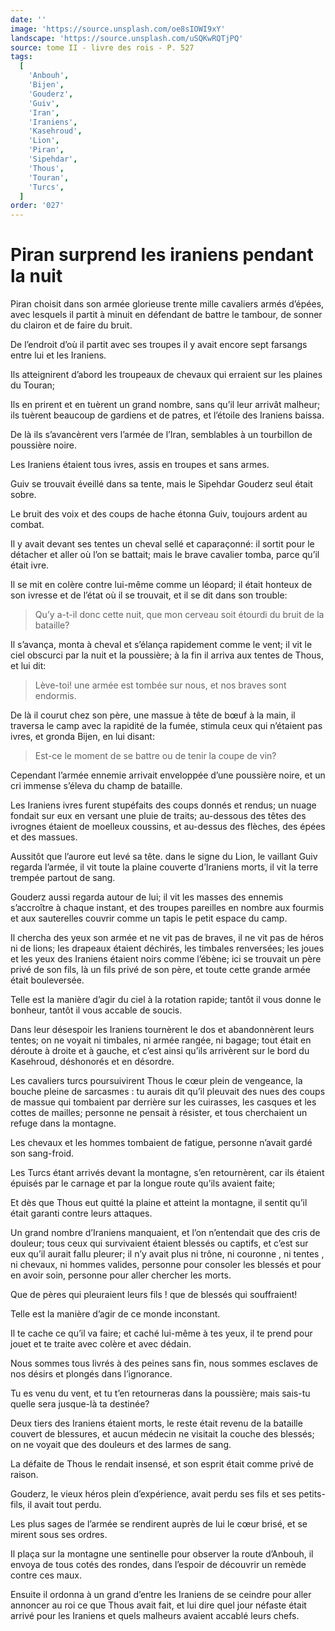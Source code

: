```yaml
---
date: ''
image: 'https://source.unsplash.com/oe8sIOWI9xY'
landscape: 'https://source.unsplash.com/uSQKwRQTjPQ'
source: tome II - livre des rois - P. 527
tags:
  [
    'Anbouh',
    'Bijen',
    'Gouderz',
    'Guiv',
    'Iran',
    'Iraniens',
    'Kasehroud',
    'Lion',
    'Piran',
    'Sipehdar',
    'Thous',
    'Touran',
    'Turcs',
  ]
order: '027'
---
```


# Piran surprend les iraniens pendant la nuit

Piran choisit dans son armée glorieuse trente mille cavaliers armés d’épées, avec lesquels il partit à minuit en défendant de battre le tambour, de sonner du clairon et de faire du bruit.

De l’endroit d’où il partit avec ses troupes il y avait encore sept farsangs entre lui et les Iraniens.

Ils atteignirent d’abord les troupeaux de chevaux qui erraient sur les plaines du Touran;

Ils en prirent et en tuèrent un grand nombre, sans qu’il leur arrivât malheur; ils tuèrent beaucoup de gardiens et de patres, et l’étoile des Iraniens baissa.

De là ils s’avancèrent vers l’armée de l’Iran, semblables à un tourbillon de poussière noire.

Les Iraniens étaient tous ivres, assis en troupes et sans armes.

Guiv se trouvait éveillé dans sa tente, mais le Sipehdar Gouderz seul était sobre.

Le bruit des voix et des coups de hache étonna Guiv, toujours ardent au combat.

Il y avait devant ses tentes un cheval sellé et caparaçonné: il sortit pour le détacher et aller où l’on se battait; mais le brave cavalier tomba, parce qu’il était ivre.

Il se mit en colère contre lui-même comme un léopard; il était honteux de son ivresse et de l’état où il se trouvait, et il se dit dans son trouble:

> Qu’y a-t-il donc cette nuit, que mon cerveau soit étourdi du bruit de la bataille?

Il s’avança, monta à cheval et s’élança rapidement comme le vent; il vit le ciel obscurci par la nuit et la poussière; à la fin il arriva aux tentes de Thous, et lui dit:

> Lève-toi! une armée est tombée sur nous, et nos braves sont endormis.

De là il courut chez son père, une massue à tête de bœuf à la main, il traversa le camp avec la rapidité de la fumée, stimula ceux qui n’étaient pas ivres, et gronda Bijen, en lui disant:

> Est-ce le moment de se battre ou de tenir la coupe de vin?

Cependant l’armée ennemie arrivait enveloppée d’une poussière noire, et un cri immense s’éleva du champ de bataille.

Les Iraniens ivres furent stupéfaits des coups donnés et rendus; un nuage fondait sur eux en versant une pluie de traits; au-dessous des têtes des ivrognes étaient de moelleux coussins, et au-dessus des flèches, des épées et des massues.

Aussitôt que l’aurore eut levé sa tête. dans le signe du Lion, le vaillant Guiv regarda l’armée, il vit toute la plaine couverte d’Iraniens morts, il vit la terre trempée partout de sang.

Gouderz aussi regarda autour de lui; il vit les masses des ennemis s’accroître à chaque instant, et des troupes pareilles en nombre aux fourmis et aux sauterelles couvrir comme un tapis le petit espace du camp.

Il chercha des yeux son armée et ne vit pas de braves, il ne vit pas de héros ni de lions; les drapeaux étaient déchirés, les timbales renversées; les joues et les yeux des Iraniens étaient noirs comme l’ébène; ici se trouvait un père privé de son fils, là un fils privé de son père, et toute cette grande armée était bouleversée.

Telle est la manière d’agir du ciel à la rotation rapide; tantôt il vous donne le bonheur, tantôt il vous accable de soucis.

Dans leur désespoir les Iraniens tournèrent le dos et abandonnèrent leurs tentes; on ne voyait ni timbales, ni armée rangée, ni bagage; tout était en déroute à droite et à gauche, et c’est ainsi qu’ils arrivèrent sur le bord du Kasehroud, déshonorés et en désordre.

Les cavaliers turcs poursuivirent Thous le cœur plein de vengeance, la bouche pleine de sarcasmes : tu aurais dit qu’il pleuvait des nues des coups de massue qui tombaient par derrière sur les cuirasses, les casques et les cottes de mailles; personne ne pensait à résister, et tous cherchaient un refuge dans la montagne.

Les chevaux et les hommes tombaient de fatigue, personne n’avait gardé son sang-froid.

Les Turcs étant arrivés devant la montagne, s’en retournèrent, car ils étaient épuisés par le carnage et par la longue route qu’ils avaient faite;

Et dès que Thous eut quitté la plaine et atteint la montagne, il sentit qu’il était garanti contre leurs attaques.

Un grand nombre d’Iraniens manquaient, et l’on n’entendait que des cris de douleur; tous ceux qui survivaient étaient blessés ou captifs, et c’est sur eux qu’il aurait fallu pleurer; il n’y avait plus ni trône, ni couronne , ni tentes , ni chevaux, ni hommes valides, personne pour consoler les blessés et pour en avoir soin, personne pour aller chercher les morts.

Que de pères qui pleuraient leurs fils ! que de blessés qui souffraient!

Telle est la manière d’agir de ce monde inconstant.

Il te cache ce qu’il va faire; et caché lui-même à tes yeux, il te prend pour jouet et te traite avec colère et avec dédain.

Nous sommes tous livrés à des peines sans fin, nous sommes esclaves de nos désirs et plongés dans l’ignorance.

Tu es venu du vent, et tu t’en retourneras dans la poussière; mais sais-tu quelle sera jusque-là ta destinée?

Deux tiers des Iraniens étaient morts, le reste était revenu de la bataille couvert de blessures, et aucun médecin ne visitait la couche des blessés; on
ne voyait que des douleurs et des larmes de sang.

La défaite de Thous le rendait insensé, et son esprit était comme privé de raison.

Gouderz, le vieux héros plein d’expérience, avait perdu ses fils et ses petits-fils, il avait tout perdu.

Les plus sages de l’armée se rendirent auprès de lui le cœur brisé, et se mirent sous ses ordres.

Il plaça sur la montagne une sentinelle pour observer la route d’Anbouh, il envoya de tous cotés des rondes, dans l’espoir de découvrir un remède contre ces maux.

Ensuite il ordonna à un grand d’entre les Iraniens de se ceindre pour aller annoncer au roi ce que Thous avait fait, et lui dire quel jour néfaste était arrivé pour les Iraniens et quels malheurs avaient accablé leurs chefs.
